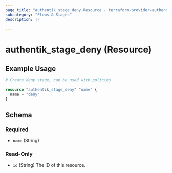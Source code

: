```yaml
---
page_title: "authentik_stage_deny Resource - terraform-provider-authentik"
subcategory: "Flows & Stages"
description: |-
  
---
```


# authentik_stage_deny (Resource)



## Example Usage

```terraform
# Create deny stage, can be used with policies

resource "authentik_stage_deny" "name" {
  name = "deny"
}
```

<!-- schema generated by tfplugindocs -->
## Schema

### Required

- `name` (String)

### Read-Only

- `id` (String) The ID of this resource.



